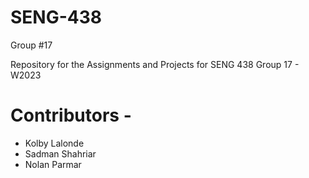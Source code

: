 # SENG-438
Group #17


Repository for the Assignments and Projects for SENG 438
Group 17 - W2023


# Contributors -
- Kolby Lalonde 
- Sadman Shahriar 
- Nolan Parmar
